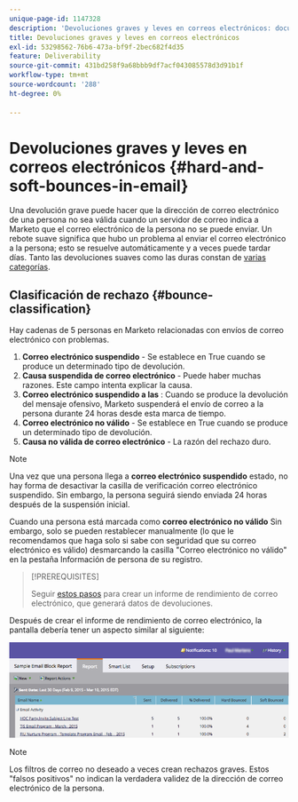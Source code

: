 ```yaml
---
unique-page-id: 1147328
description: 'Devoluciones graves y leves en correos electrónicos: documentos de Marketo, documentación del producto'
title: Devoluciones graves y leves en correos electrónicos
exl-id: 53298562-76b6-473a-bf9f-2bec682f4d35
feature: Deliverability
source-git-commit: 431bd258f9a68bbb9df7acf043085578d3d91b1f
workflow-type: tm+mt
source-wordcount: '288'
ht-degree: 0%

---
```


# Devoluciones graves y leves en correos electrónicos {#hard-and-soft-bounces-in-email}

Una devolución grave puede hacer que la dirección de correo electrónico de una persona no sea válida cuando un servidor de correo indica a Marketo que el correo electrónico de la persona no se puede enviar. Un rebote suave significa que hubo un problema al enviar el correo electrónico a la persona; esto se resuelve automáticamente y a veces puede tardar días. Tanto las devoluciones suaves como las duras constan de [varias categorías](https://nation.marketo.com/t5/Knowledgebase/Maintaining-a-Directory-of-Leads-Bouncing-Emails/ta-p/300838).

## Clasificación de rechazo {#bounce-classification}

Hay cadenas de 5 personas en Marketo relacionadas con envíos de correo electrónico con problemas.

1. **Correo electrónico suspendido** - Se establece en True cuando se produce un determinado tipo de devolución.
1. **Causa suspendida de correo electrónico** - Puede haber muchas razones. Este campo intenta explicar la causa.
1. **Correo electrónico suspendido a las** : Cuando se produce la devolución del mensaje ofensivo, Marketo suspenderá el envío de correo a la persona durante 24 horas desde esta marca de tiempo.
1. **Correo electrónico no válido** - Se establece en True cuando se produce un determinado tipo de devolución.
1. **Causa no válida de correo electrónico** - La razón del rechazo duro.

>[!NOTE]
>
>Una vez que una persona llega a **correo electrónico suspendido** estado, no hay forma de desactivar la casilla de verificación correo electrónico suspendido. Sin embargo, la persona seguirá siendo enviada 24 horas después de la suspensión inicial.
>
>Cuando una persona está marcada como **correo electrónico no válido** Sin embargo, solo se pueden restablecer manualmente (lo que le recomendamos que haga solo si sabe con seguridad que su correo electrónico es válido) desmarcando la casilla &quot;Correo electrónico no válido&quot; en la pestaña Información de persona de su registro.

>[!PREREQUISITES]
>
>Seguir [estos pasos](/help/marketo/product-docs/email-marketing/email-programs/email-program-data/email-performance-report.md) para crear un informe de rendimiento de correo electrónico, que generará datos de devoluciones.

Después de crear el informe de rendimiento de correo electrónico, la pantalla debería tener un aspecto similar al siguiente:

![](assets/soft-hard-bounce.png)

>[!NOTE]
>
>Los filtros de correo no deseado a veces crean rechazos graves. Estos &quot;falsos positivos&quot; no indican la verdadera validez de la dirección de correo electrónico de la persona.
